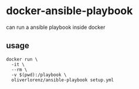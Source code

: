 # docker-ansible-playbook

can run a ansible playbook inside docker

## usage

```
docker run \
  -it \
  --rm \
  -v $(pwd):/playbook \
  oliverlorenz/ansible-playbook setup.yml
```
